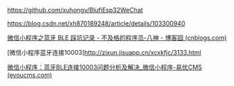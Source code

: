 https://github.com/xuhongv/BlufiEsp32WeChat

https://blog.csdn.net/xh870189248/article/details/103300940

[微信小程序之蓝牙 BLE 踩坑记录 - 不及格的程序员-八神 - 博客园 (cnblogs.com)](https://www.cnblogs.com/ioriwellings/p/12469353.html)

[微信小程序蓝牙连接10003]http://zixun.jisuapp.cn/xcxkfjc/3133.html


[微信小程序：蓝牙BLE连接10003问题分析及解决_微信小程序-易优CMS (eyoucms.com)](https://www.eyoucms.com/wxmini/doc/course/23716.html)